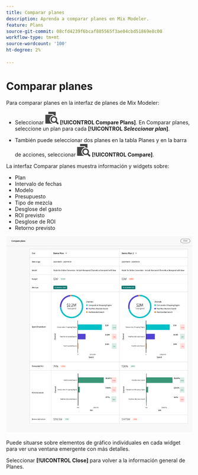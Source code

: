 ```yaml
---
title: Comparar planes
description: Aprenda a comparar planes en Mix Modeler.
feature: Plans
source-git-commit: 08cfd4239f6bcaf885565f3ae04cbd51869e8c00
workflow-type: tm+mt
source-wordcount: '100'
ht-degree: 2%

---
```



# Comparar planes

Para comparar planes en la interfaz de planes de Mix Modeler:

* Seleccionar ![Comparar](../assets/icons/Compare.svg) **[!UICONTROL Compare Plans]**. En Comparar planes, seleccione un plan para cada **[!UICONTROL _Seleccionar plan_]**.

* También puede seleccionar dos planes en la tabla Planes y en la barra de acciones, seleccionar ![Comparar](../assets/icons/Compare.svg) **[!UICONTROL Compare]**.

La interfaz Comparar planes muestra información y widgets sobre:

* Plan
* Intervalo de fechas
* Modelo
* Presupuesto
* Tipo de mezcla
* Desglose del gasto
* ROI previsto
* Desglose de ROI
* Retorno previsto

![Comparar planes](../assets/compare-plans.png)

Puede situarse sobre elementos de gráfico individuales en cada widget para ver una ventana emergente con más detalles.

Seleccionar **[!UICONTROL Close]** para volver a la información general de Planes.
